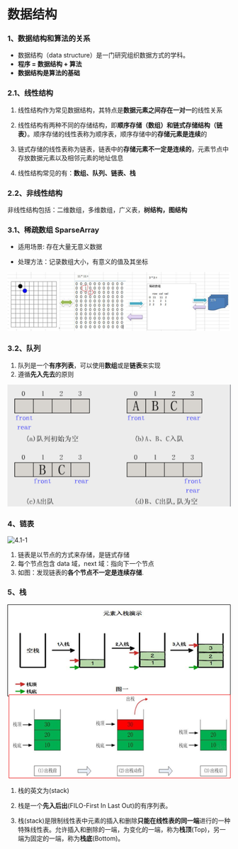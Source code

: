 # 数据结构

### 1、数据结构和算法的关系

* 数据结构（data structure）是一门研究组织数据方式的学科。
* **程序 = 数据结构 + 算法**
* **数据结构是算法的基础**



### 2.1、线性结构

1. 线性结构作为常见数据结构，其特点是**数据元素之间存在一对一**的线性关系

2. 线性结构有两种不同的存储结构，即**顺序存储（数组）和链式存储结构（链表）**。顺序存储的线性表称为顺序表，顺序存储中的**存储元素是连续**的

3. 链式存储的线性表称为链表，链表中的**存储元素不一定是连续的**，元素节点中存放数据元素以及相邻元素的地址信息

4. 线性结构常见的有：**数组、队列、链表、栈**



### 2.2、非线性结构

​	非线性结构包括：二维数组，多维数组，广义表，**树结构，图结构**



### 3.1、稀疏数组 SparseArray

* 适用场景: 存在大量无意义数据

* 处理方法：记录数组大小，有意义的值及其坐标

![3.1.1](./images/3.1-1.png)



### 3.2、队列

1. 队列是一个**有序列表**，可以使用**数组**或是**链表**来实现
2. 遵循**先入先去**的原则

![3.2.1](./images/3.2-1.jpg)



### 4、链表

![4.1-1](/images/4.1-1.png)  

1. 链表是以节点的方式来存储，是链式存储
2. 每个节点包含 data 域，next 域：指向下一个节点
3. 如图：发现链表的**各个节点不一定是连续存储**.



### 5、栈

![5.1-1](./images/5.1-1.jpg)

1. 栈的英文为(stack)

2. 栈是一个**先入后出**(FILO-First In Last Out)的有序列表。

3. 栈(stack)是限制线性表中元素的插入和删除**只能在线性表的同一端**进行的一种特殊线性表。允许插入和删除的一端，为变化的一端，称为**栈顶**(Top)，另一端为固定的一端，称为**栈底**(Bottom)。

